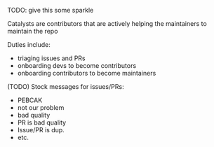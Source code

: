 TODO: give this some sparkle

Catalysts are contributors that are actively helping the maintainers to maintain the repo

Duties include:
- triaging issues and PRs
- onboarding devs to become contributors
- onboarding contributors to become maintainers


(TODO) Stock messages for issues/PRs:
- PEBCAK
- not our problem
- bad quality
- PR is bad quality
- Issue/PR is dup.
- etc.
